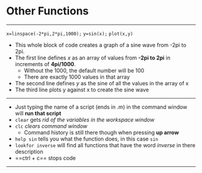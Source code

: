 # Other Functions
---
`x=linspace(-2*pi,2*pi,1000);`
`y=sin(x);`
`plot(x,y)`
- This whole block of code creates a graph of a sine wave from -2pi to 2pi.
- The first line defines *x* as an array of values from **-2pi to 2pi** in increments of **4pi/1000**. 
	- Without the 1000, the default number will be 100
	- There are exactly 1000 values in that array
- The second line defines *y* as the sine of all the values in the array of x
- The third line plots y against x to create the sine wave

---
- Just typing the name of a script (ends in .m) in the command window will **run that script**
- `clear` gets *rid of the variables in the workspace window*
- `clc` *clears command window*
	- Command history is still there though when pressing **up arrow**
- `help sin` tells you what the function does, in this case `sin`
- `lookfor inverse` will find all functions that have the word *inverse* in there description
- ==ctrl + c== stops code
---